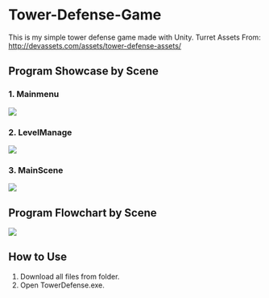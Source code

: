 # Tower-Defense-Game

 This is my simple tower defense game made with Unity. 
 Turret Assets From:
 http://devassets.com/assets/tower-defense-assets/

## Program Showcase by Scene

### 1. Mainmenu
<img src="https://user-images.githubusercontent.com/48283895/82516965-ffd71580-9b56-11ea-8636-dc0c01d2db88.jpg">

### 2. LevelManage
<img src="https://user-images.githubusercontent.com/48283895/82516964-fea5e880-9b56-11ea-96cc-c6b9a1bbd2c5.jpg">

### 3. MainScene
<img src="https://user-images.githubusercontent.com/48283895/82516968-006fac00-9b57-11ea-852c-72a4bcc726a3.jpg">



## Program Flowchart by Scene

<img src="https://user-images.githubusercontent.com/48283895/82527586-c6f86a00-9b71-11ea-8dcd-c37e7d6eafb1.jpg">




## How to Use

1. Download all files from folder.
2. Open TowerDefense.exe.

